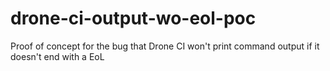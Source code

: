 # drone-ci-output-wo-eol-poc

Proof of concept for the bug that Drone CI won't print command output if it doesn't end with a EoL
